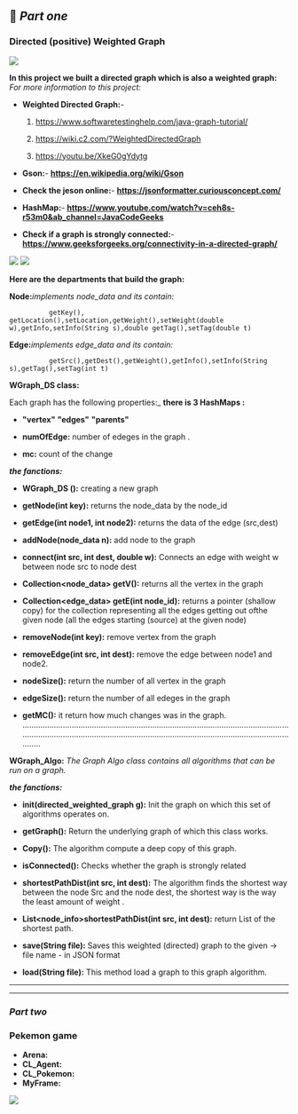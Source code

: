  :round_pushpin: 
 _Part one_
----------------------------------------
### Directed (positive) Weighted Graph
![](https://assets.vg247.com/current/2017/07/pokemon_go_ash_hat_pikachu.jpg)

**In this project we built a directed graph which is also a weighted graph:**
_For more information to this project:_
- **Weighted Directed Graph:**-
       
     1) https://www.softwaretestinghelp.com/java-graph-tutorial/

     2) https://wiki.c2.com/?WeightedDirectedGraph 
     
     3) https://youtu.be/XkeG0gYdytg

     

- **Gson:**- **https://en.wikipedia.org/wiki/Gson**
- **Check the jeson online:**- **https://jsonformatter.curiousconcept.com/**
- **HashMap:**- **https://www.youtube.com/watch?v=ceh8s-r53m0&ab_channel=JavaCodeGeeks**
- **Check if a graph is strongly connected:**- **https://www.geeksforgeeks.org/connectivity-in-a-directed-graph/**

![](https://upload.wikimedia.org/wikipedia/commons/thumb/a/a0/CPT-Graphs-directed-weighted-ex2.svg/175px-CPT-Graphs-directed-weighted-ex2.svg.png) 
            ![](https://upload.wikimedia.org/wikipedia/commons/thumb/b/bc/CPT-Graphs-directed-weighted-ex1.svg/175px-CPT-Graphs-directed-weighted-ex1.svg.png)


  
**Here are the departments that build the graph:**

**Node:**_implements node_data and its contain:_

              getKey(), getLocation(),setLocation,getWeight(),setWeight(double w),getInfo,setInfo(String s),double getTag(),setTag(double t) 

**Edge:**_implements edge_data and its contain:_

              getSrc(),getDest(),getWeight(),getInfo(),setInfo(String s),getTag(),setTag(int t)
              
**WGraph_DS class:**

Each graph has the following properties:_
**there is 3 HashMaps :**

 - **"vertex"**
**"edges"**
 **"parents"**
 
- **numOfEdge:** number of edeges in the graph .
 
 - **mc:**
   count of the change

_**the fanctions:**_

- **WGraph_DS ():**
creating a new graph

- **getNode(int key):**
returns the node_data by the node_id


- **getEdge(int node1, int node2):**
returns the data of the edge (src,dest)

- **addNode(node_data n):**
add  node to the graph
- **connect(int src, int dest, double w):**
Connects an edge with weight w between node src to node dest

- **Collection<node_data> getV():**
returns all the vertex in the graph

- **Collection<edge_data> getE(int node_id):**
 returns a pointer (shallow copy) for the collection representing all the edges getting out ofthe given node (all the edges starting (source) at the given node)
 
- **removeNode(int key):**
remove vertex  from the graph

- **removeEdge(int src, int dest):**
remove the edge between node1 and node2.

- **nodeSize():**
return the number of all  vertex in the graph

- **edgeSize():**
return the number of all  edeges in the graph

- **getMC():**
it return how much  changes was in the graph. 
......................................................................................................................................................................................................................................................
                                                                                        
 **WGraph_Algo:**
_The Graph Algo class contains all algorithms that can be run on a graph._

_**the fanctions:**_

- **init(directed_weighted_graph g):** Init the graph on which this set of algorithms operates on.

- **getGraph():** Return the underlying graph of which this class works.

- **Copy():** The algorithm compute a deep copy of this graph.

- **isConnected():** Checks whether the graph is strongly related

- **shortestPathDist(int src, int dest):** The algorithm finds the shortest way between the node Src and the node dest, the shortest way is the way the least amount of weight .

- **List<node_info>shortestPathDist(int src, int dest):** return List of the shortest path.

- **save(String file):** Saves this weighted (directed) graph to the given -> file name - in JSON format

- **load(String file):** This method load a graph to this graph algorithm.
 -------------------------------------------------------------------------------------------------------------------------
  -------------------------------------------------------------------------------------------------------------------------
### _Part two_

### Pekemon game

 - **Arena:**
  - **CL_Agent:**
 - **CL_Pokemon:**
 - **MyFrame:**


 
 
 
 
 
 
 
 
 
 
 
 
 
 
 
 
 
 
 
 
 
 
 
 
 
 
 
 
 
 
 
 
 
 ![](https://fount.in/wp-content/uploads/2016/10/pokemon-go-apk.png)






